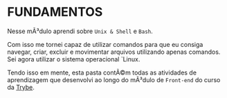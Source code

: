 # FUNDAMENTOS

Nesse mÃ³dulo aprendi sobre `Unix & Shell` e `Bash`.

Com isso me tornei capaz de utilizar comandos para que eu consiga navegar, criar, excluir e movimentar arquivos utilizando apenas comandos. Sei agora utilizar o sistema operacional `Linux. 

Tendo isso em mente, esta pasta contÃ©m todas as atividades de aprendizagem que desenvolvi ao longo do mÃ³dulo de `Front-end` do curso da [Trybe](https://www.betrybe.com/).
